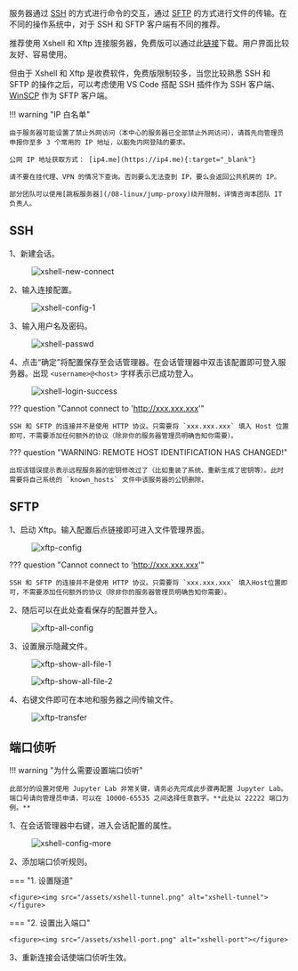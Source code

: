服务器通过 [SSH](https://en.wikipedia.org/wiki/Secure_Shell) 的方式进行命令的交互，通过 [SFTP](https://en.wikipedia.org/wiki/SSH_File_Transfer_Protocol) 的方式进行文件的传输。在不同的操作系统中，对于 SSH 和 SFTP 客户端有不同的推荐。

推荐使用 Xshell 和 Xftp 连接服务器，免费版可以通过此[链接](https://www.xshell.com/zh/free-for-home-school/)下载。用户界面比较友好、容易使用。

但由于 Xshell 和 Xftp 是收费软件，免费版限制较多，当您比较熟悉 SSH 和 SFTP 的操作之后，可以考虑使用 VS Code 搭配 SSH 插件作为 SSH 客户端、[WinSCP](https://winscp.net/eng/download.php) 作为 SFTP 客户端。

!!! warning "IP 白名单"

	由于服务器可能设置了禁止外网访问（本中心的服务器已全部禁止外网访问），请首先向管理员申报你至多 3 个常用的 IP 地址，以豁免内网登陆的要求。

	公网 IP 地址获取方式： [ip4.me](https://ip4.me){:target="_blank"}

	请不要在挂代理、VPN 的情况下查询。否则要么无法查到 IP，要么会返回公共机房的 IP。

	部分团队可以使用[跳板服务器](/08-linux/jump-proxy)绕开限制，详情咨询本团队 IT 负责人。

## SSH

1、新建会话。

<figure><img src="/assets/xshell-new-connect.png" alt="xshell-new-connect"></figure>

2、输入连接配置。

<figure><img src="/assets/xshell-config-1.png" alt="xshell-config-1"></figure>

3、输入用户名及密码。

<figure><img src="/assets/xshell-passwd.png" alt="xshell-passwd"></figure>

4、点击“确定”将配置保存至会话管理器。在会话管理器中双击该配置即可登入服务器。出现 `<username>@<host>` 字样表示已成功登入。

<figure><img src="/assets/xshell-login-success.png" alt="xshell-login-success"></figure>

??? question "Cannot connect to 'http://xxx.xxx.xxx'"

	SSH 和 SFTP 的连接并不是使用 HTTP 协议。只需要将 `xxx.xxx.xxx` 填入 Host 位置即可，不需要添加任何额外的协议（除非你的服务器管理员明确告知你需要）。

??? question "WARNING: REMOTE HOST IDENTIFICATION HAS CHANGED!"

	出现该错误提示表示远程服务器的密钥修改过了（比如重装了系统、重新生成了密钥等）。此时需要将自己系统的 `known_hosts` 文件中该服务器的公钥删除。

## SFTP

1、启动 Xftp。输入配置后点链接即可进入文件管理界面。

<figure><img src="/assets/xftp-config.png" alt="xftp-config"></figure>

??? question "Cannot connect to 'http://xxx.xxx.xxx'"

	SSH 和 SFTP 的连接并不是使用 HTTP 协议。只需要将 `xxx.xxx.xxx` 填入Host位置即可，不需要添加任何额外的协议（除非你的服务器管理员明确告知你需要）。
	
2、随后可以在此处查看保存的配置并登入。

<figure><img src="/assets/xftp-all-config.png" alt="xftp-all-config"></figure>

3、设置展示隐藏文件。

<figure><img src="/assets/xftp-show-all-file-1.png" alt="xftp-show-all-file-1"></figure>

<figure><img src="/assets/xftp-show-all-file-2.png" alt="xftp-show-all-file-2"></figure>

4、右键文件即可在本地和服务器之间传输文件。

<figure><img src="/assets/xftp-transfer.png" alt="xftp-transfer"></figure>



## 端口侦听

!!! warning "为什么需要设置端口侦听"

	此部分的设置对使用 Jupyter Lab 非常关键，请务必先完成此步骤再配置 Jupyter Lab。端口号请向管理员申请，可以在 10000-65535 之间选择任意数字。**此处以 22222 端口为例。**

1、在会话管理器中右键，进入会话配置的属性。

<figure><img src="/assets/xshell-config-more.png" alt="xshell-config-more"></figure>

2、添加端口侦听规则。

=== "1. 设置隧道"

	<figure><img src="/assets/xshell-tunnel.png" alt="xshell-tunnel"></figure>

=== "2. 设置出入端口"

	<figure><img src="/assets/xshell-port.png" alt="xshell-port"></figure>

3、重新连接会话使端口侦听生效。

